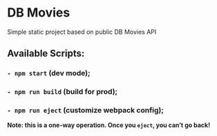 # DB Movies

Simple static project based on public DB Movies API

## Available Scripts:

### `- npm start` (dev mode);

### `- npm run build` (build for prod);

### `- npm run eject` (customize webpack config);

**Note: this is a one-way operation. Once you `eject`, you can’t go back!**